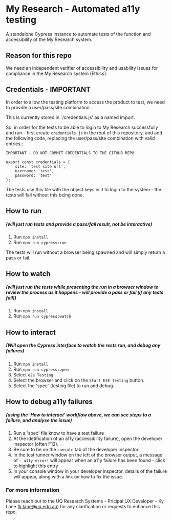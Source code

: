 # My Research - Automated a11y testing
A standalone Cypress instance to automate tests of the function and accessibility of the My Research system.

## Reason for this repo
We need an independent verifier of accessibility and usability issues for compliance in the My Research system (Ethics).

## Credentials - IMPORTANT
In order to allow the testing platform to access the product to test, we need to provide a user/pass/site combination.

This is currently stored in `/credentials.js' as a named import.

So, in order for the tests to be able to login to My Research successfully and run - first create `credentials.js` in the root of this repository, and add the following code, replacing the user/pass/site combination with valid entries.:

```
IMPORTANT - DO NOT COMMIT CREDENTIALS TO THE GITHUB REPO
```

```
export const credentials = {
    site: 'test site url',
    username: 'test',
    password: 'test'
};
```
The tests use this file with the object keys in it to login to the system - the tests will fail without this being done.

## How to run 
##### (will just run tests and provide a pass/fail result, not be interactive)
1. Run `npm install`
2. Run `npm run cypress:run`

The tests will run without a browser being spawned and will simply return a pass or fail.

## How to watch
##### (will just run the tests while presenting the run in a browser window to review the process as it happens - will provide a pass or fail (if any tests fail))
1. Run `npm install`
2. Run `npm run cypress:watch`

## How to interact
##### (Will open the Cypress interface to watch the rests run, and debug any failures)
1. Run `npm install`
2. Run `npm run cypress:open`
3. Select `e2e Testing`
4. Select the browser and click on the `Start E2E testing` button.
5. Select the 'spec' (testing file) to run and debug

## How to debug a11y failures
##### (using the 'How to interact' workflow above, we can see steps to a failure, and analyse the issue)
1. Run a 'spec' file know to have a test failure
2. At the idetification of an a11y (accessibility failure), open the developer inspector (often F12).
3. Be sure to be on the `console` tab of the developer inspector.
4. In the test runner window on the left of the browser output, a message of `- a11y error!` will appear when an a11y failure has been found - click to highlight this entry
5. In your console window in your developer inspector, details of the failure will appear, along with a link on how to fix the issue.

### For more information
Please reach out to the UQ Research Systems - Pricipal UX Developer - Ky Lane (k.lane@uq.edu.au) for any clarification or requests to enhance this repo.